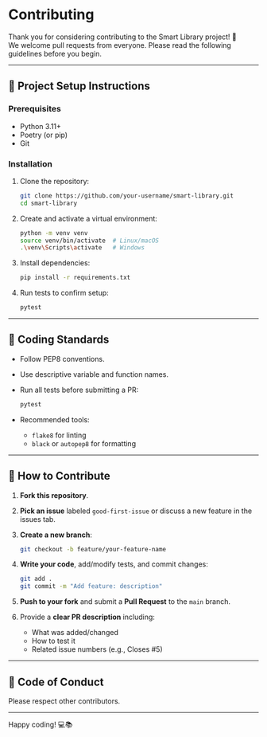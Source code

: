 # Contributing

Thank you for considering contributing to the Smart Library project! 🎉  
We welcome pull requests from everyone. Please read the following guidelines before you begin.

---

## 🔧 Project Setup Instructions

### Prerequisites
- Python 3.11+
- Poetry (or pip)
- Git

### Installation

1. Clone the repository:
    ```bash
    git clone https://github.com/your-username/smart-library.git
    cd smart-library
    ```

2. Create and activate a virtual environment:
    ```bash
    python -m venv venv
    source venv/bin/activate  # Linux/macOS
    .\venv\Scripts\activate   # Windows
    ```

3. Install dependencies:
    ```bash
    pip install -r requirements.txt
    ```

4. Run tests to confirm setup:
    ```bash
    pytest
    ```

---

## 🧹 Coding Standards

- Follow PEP8 conventions.
- Use descriptive variable and function names.
- Run all tests before submitting a PR:
    ```bash
    pytest
    ```

- Recommended tools:
    - `flake8` for linting
    - `black` or `autopep8` for formatting

---

## 📌 How to Contribute

1. **Fork this repository**.

2. **Pick an issue** labeled `good-first-issue` or discuss a new feature in the issues tab.

3. **Create a new branch**:
    ```bash
    git checkout -b feature/your-feature-name
    ```

4. **Write your code**, add/modify tests, and commit changes:
    ```bash
    git add .
    git commit -m "Add feature: description"
    ```

5. **Push to your fork** and submit a **Pull Request** to the `main` branch.

6. Provide a **clear PR description** including:
    - What was added/changed
    - How to test it
    - Related issue numbers (e.g., Closes #5)

---

## 🙌 Code of Conduct

Please respect other contributors.

---

Happy coding! 💻📚  
